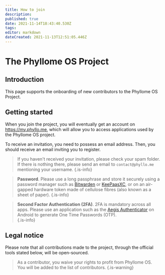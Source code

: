 ```yaml
---
title: How to join
description: 
published: true
date: 2021-11-14T18:43:40.530Z
tags: 
editor: markdown
dateCreated: 2021-11-13T12:51:05.446Z
---
```


# The Phyllome OS Project

## Introduction

This page supports the onboarding of new contributors to the Phyllome OS Project.

## Getting started

When you join the project, you will eventually get an account on https://my.phyllo.me, which will allow you to access applications used by the Phyllome OS project.

To receive an invitation, you need to possess an email address. Then, you should receive an email inviting you to register.

> If you haven't received your invitation, please check your spam folder. If there is nothing there, please send an email to `contact@phyllo.me` mentioning your username.
{.is-info}

> **Password**. Please use a long passphrase and store it securely using a password manager such as [Bitwarden](https://bitwarden.com/) or [KeePaasXC](https://keepassxc.org/), or on an air-gapped hardware token made of cellulose fibres (also known as a sheet of paper). 
{.is-info}

> **Second Factor Authentication (2FA)**. 2FA is mandatory across all apps. Please use an application such as the [Aegis Authenticator](https://f-droid.org/en/packages/com.beemdevelopment.aegis/) on Android to generate One Time Passwords (OTP).  
{.is-info}

## Legal notice

Please note that all contributions made to the project, through the official tools stated below, will be open-sourced.
 
> As a contributor, you waive your rights to profit from Phyllome OS. You will be added to the list of contributors.
{.is-warning}